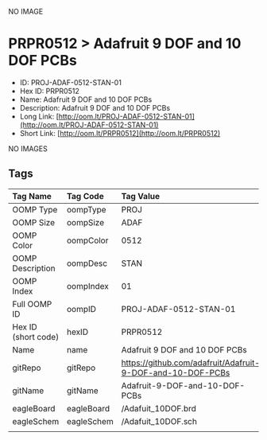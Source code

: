 


  
NO IMAGE  
# PRPR0512 > Adafruit 9 DOF and 10 DOF PCBs

- ID: PROJ-ADAF-0512-STAN-01
- Hex ID: PRPR0512
- Name: Adafruit 9 DOF and 10 DOF PCBs
- Description: Adafruit 9 DOF and 10 DOF PCBs
- Long Link: [http://oom.lt/PROJ-ADAF-0512-STAN-01](http://oom.lt/PROJ-ADAF-0512-STAN-01)
- Short Link: [http://oom.lt/PRPR0512](http://oom.lt/PRPR0512)
  
NO IMAGES  
## Tags
  

|Tag Name|Tag Code|Tag Value|
| :--- | :--- | :--- |
|OOMP Type|oompType|PROJ|
|OOMP Size|oompSize|ADAF|
|OOMP Color|oompColor|0512|
|OOMP Description|oompDesc|STAN|
|OOMP Index|oompIndex|01|
|Full OOMP ID|oompID|PROJ-ADAF-0512-STAN-01|
|Hex ID (short code)|hexID|PRPR0512|
|Name|name|Adafruit 9 DOF and 10 DOF PCBs|
|gitRepo|gitRepo|https://github.com/adafruit/Adafruit-9-DOF-and-10-DOF-PCBs|
|gitName|gitName|Adafruit-9-DOF-and-10-DOF-PCBs|
|eagleBoard|eagleBoard|/Adafuit_10DOF.brd|
|eagleSchem|eagleSchem|/Adafuit_10DOF.sch|
||||
